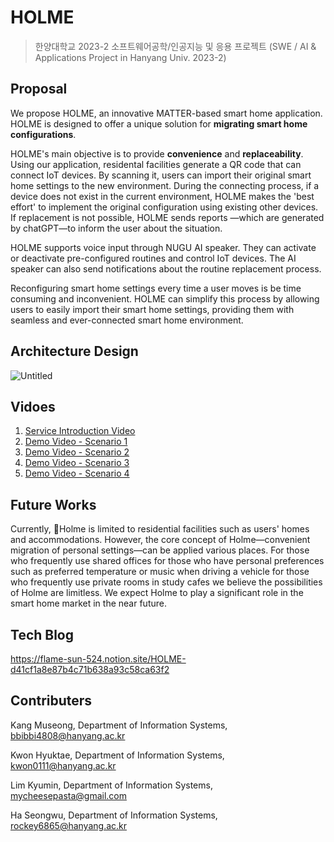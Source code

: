 # HOLME
> 한양대학교 2023-2 소프트웨어공학/인공지능 및 응용 프로젝트 (SWE / AI & Applications Project in Hanyang Univ. 2023-2)

## Proposal
We propose HOLME, an innovative MATTER-based smart home application. HOLME is designed to offer a unique solution for **migrating smart home configurations**.

HOLME's main objective is to provide **convenience** and **replaceability**. Using our application, residental facilities generate a QR code that can connect IoT devices. By scanning it, users can import their original smart home settings to the new environment. During the connecting process, if a device does not exist in the current environment, HOLME makes the 'best effort' to implement the original configuration using existing other devices. If replacement is not possible, HOLME sends reports —which are generated by chatGPT—to inform the user about the situation.

HOLME supports voice input through NUGU AI speaker. They can activate or deactivate pre-configured routines and control IoT devices. The AI speaker can also send notifications about the routine replacement process.

Reconfiguring smart home settings every time a user moves is be time consuming and inconvenient. HOLME can simplify this process by allowing users to easily import their smart home settings, providing them with seamless and ever-connected smart home environment.

## Architecture Design
![Untitled](https://github.com/PROJECT-HOLME/.github/assets/68896078/bd742166-910c-44f8-8c38-dc2cf2fe5973)

## Vidoes
1. [Service Introduction Video](https://www.youtube.com/watch?v=HlD644ya8SU)
2. [Demo Video - Scenario 1](https://www.youtube.com/watch?v=pzDz38TnGOU)
3. [Demo Video - Scenario 2](https://www.youtube.com/watch?v=22ej_bSvGUQ)
4. [Demo Video - Scenario 3](https://www.youtube.com/watch?v=HAMdBwbT-m0)
5. [Demo Video - Scenario 4](https://www.youtube.com/watch?v=oNb0_ROaePk)

## Future Works
Currently, Holme is limited to residential facilities such as users' homes and accommodations.
However, the core concept of Holme—convenient migration of personal settings—can be applied various places.
For those who frequently use shared offices
for those who have personal preferences such as preferred temperature or music when driving a vehicle
for those who frequently use private rooms in study cafes
we believe the possibilities of Holme are limitless.
We expect Holme to play a significant role in the smart home market in the near future.

## Tech Blog
https://flame-sun-524.notion.site/HOLME-d41cf1a8e87b4c71b638a93c58ca63f2

## Contributers
Kang Museong, Department of Information Systems, bbibbi4808@hanyang.ac.kr

Kwon Hyuktae, Department of Information Systems, kwon0111@hanyang.ac.kr

Lim Kyumin, Department of Information Systems, mycheesepasta@gmail.com

Ha Seongwu, Department of Information Systems, rockey6865@hanyang.ac.kr
